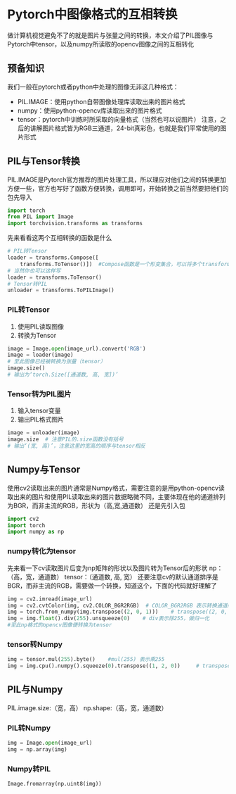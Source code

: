 # Pytorch中图像格式的互相转换

做计算机视觉避免不了的就是图片与张量之间的转换，本文介绍了PIL图像与Pytorch中tensor，以及numpy所读取的opencv图像之间的互相转化
<!--more-->
## 预备知识
我们一般在pytorch或者python中处理的图像无非这几种格式：
* PIL.IMAGE：使用python自带图像处理库读取出来的图片格式
* numpy：使用python-opencv库读取出来的图片格式
* tensor：pytorch中训练时所采取的向量格式（当然也可以说图片）
注意，之后的讲解图片格式皆为RGB三通道，24-bit真彩色，也就是我们平常使用的图片形式
## PIL与Tensor转换
PIL.IMAGE是Pytorch官方推荐的图片处理工具，所以理应对他们之间的转换更加方便一些，官方也写好了函数方便转换，调用即可，开始转换之前当然要把他们的包先导入
~~~python
import torch
from PIL import Image
import torchvision.transforms as transforms
~~~
先来看看这两个互相转换的函数是什么
~~~python
# PIL转Tensor
loader = transforms.Compose([
    transforms.ToTensor()])  #Compose函数是一个形变集合，可以将多个transforms放到一起，顺序执行
# 当然你也可以这样写
loader = transforms.ToTensor()
# Tensor转PIL
unloader = transforms.ToPILImage()
~~~
### PIL转Tensor
1. 使用PIL读取图像
2. 转换为Tensor
~~~python
image = Image.open(image_url).convert('RGB')
image = loader(image)
# 至此图像已经被转换为张量（tensor）
image.size()
# 输出为‘torch.Size([通道数, 高, 宽])’
~~~
### Tensor转为PIL图片
1. 输入tensor变量
2. 输出PIL格式图片
~~~python
image = unloader(image)
image.size  # 注意PIL的.size函数没有括号
# 输出‘(宽, 高)’，注意这里的宽高的顺序与tensor相反
~~~
## Numpy与Tensor
使用cv2读取出来的图片通常是Numpy格式，需要注意的是用python-opencv读取出来的图片和使用PIL读取出来的图片数据略微不同，主要体现在他的通道排列为BGR，而非主流的RGB，形状为（高,宽,通道数）
还是先引入包
~~~python
import cv2
import torch
import numpy as np
~~~
### numpy转化为tensor
先来看一下cv读取图片后变为np矩阵的形状以及图片转为Tensor后的形状
np：（高，宽，通道数）
tensor：（通道数, 高, 宽）
还要注意cv的默认通道排序是BGR，而非主流的RGB，需要做一个转换，知道这个，下面的代码就好理解了
~~~python
img = cv2.imread(image_url)
img = cv2.cvtColor(img, cv2.COLOR_BGR2RGB)  # COLOR_BGR2RGB 表示转换通道顺序
img = torch.from_numpy(img.transpose((2, 0, 1)))    # transpose((2, 0, 1)) 表示将（高，宽，通道数）转换为（通道数, 高, 宽）
img = img.float().div(255).unsqueeze(0)    # div表示除255，做归一化
#至此np格式的opencv图像便转换为tensor
~~~
### tensor转Numpy
~~~python
img = tensor.mul(255).byte()    #mul(255) 表示乘255
img = img.cpu().numpy().squeeze(0).transpose((1, 2, 0))     # transpose((1, 2, 0)还原顺序
~~~
## PIL与Numpy
PIL.image.size:（宽，高）
np.shape:（高，宽，通道数）
### PIL转Numpy
~~~python
img = Image.open(image_url)
img = np.array(img)
~~~
### Numpy转PIL
~~~python
Image.fromarray(np.uint8(img))
~~~

